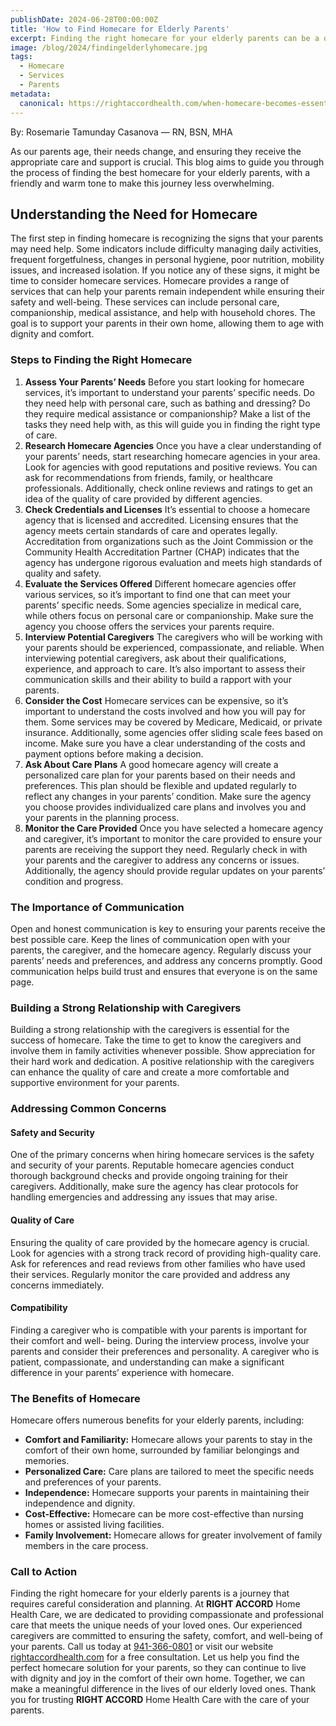 ```yaml
---
publishDate: 2024-06-28T00:00:00Z
title: 'How to Find Homecare for Elderly Parents'
excerpt: Finding the right homecare for your elderly parents can be a daunting task. It’s a decision that requires careful consideration and planning, but it’s also a decision that can significantly enhance the quality of life for your loved ones.
image: /blog/2024/findingelderlyhomecare.jpg
tags:
  - Homecare
  - Services
  - Parents
metadata:
  canonical: https://rightaccordhealth.com/when-homecare-becomes-essential
---
```


By: Rosemarie Tamunday Casanova — RN, BSN, MHA

As our parents age, their needs change, and ensuring they receive
the appropriate care and support is crucial. This blog aims to guide you
through the process of finding the best homecare for your elderly parents,
with a friendly and warm tone to make this journey less overwhelming.

## Understanding the Need for Homecare

The first step in finding homecare is recognizing the signs that your parents may need help.
Some indicators include difficulty managing daily activities, frequent forgetfulness, changes in
personal hygiene, poor nutrition, mobility issues, and increased isolation. If you notice any of
these signs, it might be time to consider homecare services.
Homecare provides a range of services that can help your parents remain independent while
ensuring their safety and well-being. These services can include personal care, companionship,
medical assistance, and help with household chores. The goal is to support your parents in their
own home, allowing them to age with dignity and comfort.

### Steps to Finding the Right Homecare

1. **Assess Your Parents’ Needs**
   Before you start looking for homecare services, it’s important to understand your parents’
   specific needs. Do they need help with personal care, such as bathing and dressing? Do they
   require medical assistance or companionship? Make a list of the tasks they need help with, as
   this will guide you in finding the right type of care.
2. **Research Homecare Agencies**
   Once you have a clear understanding of your parents’ needs, start researching homecare
   agencies in your area. Look for agencies with good reputations and positive reviews. You can
   ask for recommendations from friends, family, or healthcare professionals. Additionally, check
   online reviews and ratings to get an idea of the quality of care provided by different agencies.
3. **Check Credentials and Licenses**
   It’s essential to choose a homecare agency that is licensed and accredited. Licensing ensures
   that the agency meets certain standards of care and operates legally. Accreditation from organizations such as the Joint Commission or the Community Health Accreditation Partner
   (CHAP) indicates that the agency has undergone rigorous evaluation and meets high standards
   of quality and safety.
4. **Evaluate the Services Offered**
   Different homecare agencies offer various services, so it’s important to find one that can meet
   your parents’ specific needs. Some agencies specialize in medical care, while others focus on
   personal care or companionship. Make sure the agency you choose offers the services your
   parents require.
5. **Interview Potential Caregivers**
   The caregivers who will be working with your parents should be experienced, compassionate,
   and reliable. When interviewing potential caregivers, ask about their qualifications, experience,
   and approach to care. It’s also important to assess their communication skills and their ability to
   build a rapport with your parents.
6. **Consider the Cost**
   Homecare services can be expensive, so it’s important to understand the costs involved and
   how you will pay for them. Some services may be covered by Medicare, Medicaid, or private
   insurance. Additionally, some agencies offer sliding scale fees based on income. Make sure you
   have a clear understanding of the costs and payment options before making a decision.
7. **Ask About Care Plans**
   A good homecare agency will create a personalized care plan for your parents based on their
   needs and preferences. This plan should be flexible and updated regularly to reflect any
   changes in your parents’ condition. Make sure the agency you choose provides individualized
   care plans and involves you and your parents in the planning process.
8. **Monitor the Care Provided**
   Once you have selected a homecare agency and caregiver, it’s important to monitor the care
   provided to ensure your parents are receiving the support they need. Regularly check in with
   your parents and the caregiver to address any concerns or issues. Additionally, the agency
   should provide regular updates on your parents’ condition and progress.

### The Importance of Communication

Open and honest communication is key to ensuring your parents receive the best possible care.
Keep the lines of communication open with your parents, the caregiver, and the homecare
agency. Regularly discuss your parents’ needs and preferences, and address any concerns
promptly. Good communication helps build trust and ensures that everyone is on the same
page.

### Building a Strong Relationship with Caregivers

Building a strong relationship with the caregivers is essential for the success of homecare. Take
the time to get to know the caregivers and involve them in family activities whenever possible.
Show appreciation for their hard work and dedication. A positive relationship with the caregivers
can enhance the quality of care and create a more comfortable and supportive environment for
your parents.

### Addressing Common Concerns

#### Safety and Security

One of the primary concerns when hiring homecare services is the safety and security of your
parents. Reputable homecare agencies conduct thorough background checks and provide
ongoing training for their caregivers. Additionally, make sure the agency has clear protocols for
handling emergencies and addressing any issues that may arise.

#### Quality of Care

Ensuring the quality of care provided by the homecare agency is crucial. Look for agencies with
a strong track record of providing high-quality care. Ask for references and read reviews from
other families who have used their services. Regularly monitor the care provided and address
any concerns immediately.

#### Compatibility

Finding a caregiver who is compatible with your parents is important for their comfort and well-
being. During the interview process, involve your parents and consider their preferences and
personality. A caregiver who is patient, compassionate, and understanding can make a
significant difference in your parents’ experience with homecare.

### The Benefits of Homecare

Homecare offers numerous benefits for your elderly parents, including:

- **Comfort and Familiarity:** Homecare allows your parents to stay in the comfort of their
  own home, surrounded by familiar belongings and memories.
- **Personalized Care:** Care plans are tailored to meet the specific needs and preferences
  of your parents.
- **Independence:** Homecare supports your parents in maintaining their independence and
  dignity.
- **Cost-Effective:** Homecare can be more cost-effective than nursing homes or assisted
  living facilities.
- **Family Involvement:** Homecare allows for greater involvement of family members in the
  care process.

### Call to Action

Finding the right homecare for your elderly parents is a journey that requires careful
consideration and planning. At **RIGHT ACCORD** Home Health Care, we are dedicated to
providing compassionate and professional care that meets the unique needs of your loved ones.
Our experienced caregivers are committed to ensuring the safety, comfort, and well-being of
your parents.
Call us today at [941-366-0801](tel:941-366-0801) or visit our website [rightaccordhealth.com](https://rightaccordhealth.com) for a free
consultation. Let us help you find the perfect homecare solution for your parents, so they can
continue to live with dignity and joy in the comfort of their own home.
Together, we can make a meaningful difference in the lives of our elderly loved ones. Thank you
for trusting **RIGHT ACCORD** Home Health Care with the care of your parents.
